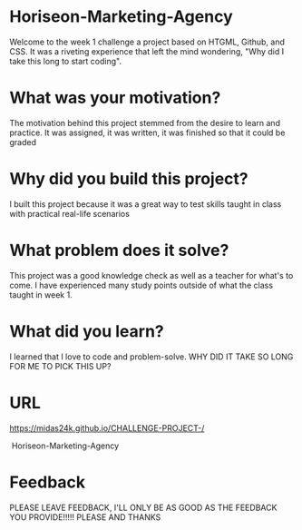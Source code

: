 # Horiseon-Marketing-Agency

Welcome to the week 1 challenge a project based on HTGML, Github, and CSS. It was a riveting experience that left the mind wondering, "Why did I take this long to start coding".

# What was your motivation?
The motivation behind this project stemmed from the desire to learn and practice. It was assigned, it was written, it was finished so that it could be graded

# Why did you build this project?
I built this project because it was a great way to test skills taught in class with practical real-life scenarios 

# What problem does it solve?
This project was a good knowledge check as well as a teacher for what's to come. I have experienced many study points outside of what the class taught in week 1.

# What did you learn?
I learned that I love to code and problem-solve. WHY DID IT TAKE SO LONG FOR ME TO PICK THIS UP?

# URL
https://midas24k.github.io/CHALLENGE-PROJECT-/

<img scr= "/Users/roderickhughey/Desktop/HomeworkC/CHALLENGE-PROJECT-/01-html-css-git-homework-demo.png" />
Horiseon-Marketing-Agency

# Feedback
PLEASE LEAVE FEEDBACK, I'LL ONLY BE AS GOOD AS THE FEEDBACK YOU PROVIDE!!!!! PLEASE AND THANKS 

